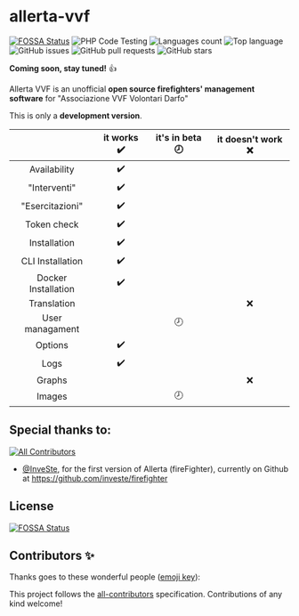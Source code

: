 # allerta-vvf
[![FOSSA Status](https://app.fossa.com/api/projects/git%2Bgithub.com%2Fallerta-vvf%2Fallerta-vvf.svg?type=shield)](https://app.fossa.com/projects/git%2Bgithub.com%2Fallerta-vvf%2Fallerta-vvf?ref=badge_shield) ![PHP Code Testing](https://github.com/allerta-vvf/allerta-vvf/workflows/PHP%20Code%20Testing/badge.svg) ![Languages count](https://img.shields.io/github/languages/count/allerta-vvf/allerta-vvf) ![Top language](https://img.shields.io/github/languages/top/allerta-vvf/allerta-vvf) ![GitHub issues](https://img.shields.io/github/issues-raw/allerta-vvf/allerta-vvf) ![GitHub pull requests](https://img.shields.io/github/issues-pr-raw/allerta-vvf/allerta-vvf) ![GitHub stars](https://img.shields.io/github/stars/allerta-vvf/allerta-vvf?style=social)

**Coming soon, stay tuned!** :thumbsup:

Allerta VVF is an unofficial **open source firefighters' management software** for "Associazione VVF Volontari Darfo"

This is only a **development version**.

||it works :heavy_check_mark:|it's in beta :clock8:|it doesn't work :x:|
|:-:|:-:|:-:|:-:|
|Availability|:heavy_check_mark:|||
|"Interventi"|:heavy_check_mark:|||
|"Esercitazioni"|:heavy_check_mark:|||
|Token check|:heavy_check_mark:|||
|Installation|:heavy_check_mark:|||
|CLI Installation|:heavy_check_mark:|||
|Docker Installation|:heavy_check_mark:|||
|Translation|||:x:|
|User managament||:clock8:||
|Options|:heavy_check_mark:|||
|Logs|:heavy_check_mark:|||
|Graphs|||:x:|
|Images||:clock8:||

## Special thanks to:
<!-- ALL-CONTRIBUTORS-BADGE:START - Do not remove or modify this section -->
[![All Contributors](https://img.shields.io/badge/all_contributors-0-orange.svg?style=flat-square)](#contributors-)
<!-- ALL-CONTRIBUTORS-BADGE:END -->

- [@InveSte](https://github.com/investe), for the first version of Allerta (fireFighter), currently on Github at https://github.com/investe/firefighter

## License
[![FOSSA Status](https://app.fossa.com/api/projects/git%2Bgithub.com%2Fallerta-vvf%2Fallerta-vvf.svg?type=large)](https://app.fossa.com/projects/git%2Bgithub.com%2Fallerta-vvf%2Fallerta-vvf?ref=badge_large)

## Contributors ✨

Thanks goes to these wonderful people ([emoji key](https://allcontributors.org/docs/en/emoji-key)):

<!-- ALL-CONTRIBUTORS-LIST:START - Do not remove or modify this section -->
<!-- prettier-ignore-start -->
<!-- markdownlint-disable -->
<!-- markdownlint-enable -->
<!-- prettier-ignore-end -->
<!-- ALL-CONTRIBUTORS-LIST:END -->

This project follows the [all-contributors](https://github.com/all-contributors/all-contributors) specification. Contributions of any kind welcome!